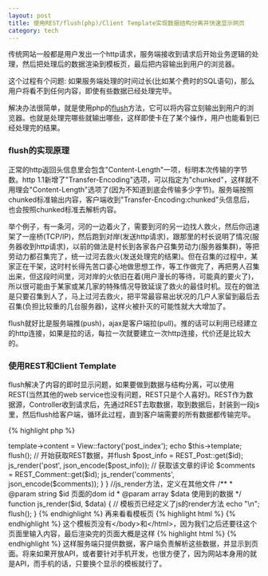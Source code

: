 ```yaml
---
layout: post
title: 使用REST/flush(php)/Client Template实现数据结构分离并快速显示网页
category: tech
---
```


传统网站一般都是用户发出一个http请求，服务端接收到请求后开始业务逻辑的处理，然后把处理后的数据渲染到模板页，最后把内容输出到用户的浏览器。

这个过程有个问题: 如果服务端处理的时间过长(比如某个费时的SQL语句)，那么用户将看不到任何内容，即使有些数据已经处理完毕。

解决办法很简单，就是使用php的<a href="http://php.net/flush">flush</a>方法，它可以将内容立刻输出到用户的浏览器。也就是处理完哪些就输出哪些，这样即使卡在了某个操作，用户也能看到已经处理完的结果。

### flush的实现原理

正常的http返回头信息里会包含"Content-Length"一项，标明本次传输的字节数。http 1.1新增了"Transfer-Encoding"选项，可以指定为"chunked"，这样就不用理会"Content-Length"选项了(因为不知道到底会传输多少字节)。服务端按照chunked标准输出内容，客户端收到"Transfer-Encoding:chunked"头信息后，也会按照chunked标准去解析内容。

举个例子，有一条河，河的一边着火了，需要到河的另一边找人救火，然后你迅速架了一座桥(TCP/IP)，然后跑到对岸(发送http请求)，跟那里的村长说明了情况(服务器收到http请求)，以前的做法是村长到各家各户召集劳动力(服务器集群)，等把劳动力都召集完了，统一过河去救火(发送处理完的结果)。但在召集的过程中，某家正在干架，这时村长得先苦口婆心地做思想工作，等工作做完了，再把男人召集出来，但这段时间里，河对岸的火依旧在着(用户漫长的等待，可能真的要火了)，所以很可能由于某家或某几家的特殊情况导致延误了救火的最佳时机。现在的做法是只要召集到人了，马上过河去救火，把平常最容易出状况的几户人家留到最后去召集(负担比较重的几台服务器)，这样火被扑灭的可能性就大大增加了。

flush就好比是服务端推(push)，ajax是客户端拉(pull)。推的话可以利用已经建立的http连接，如果是拉的话，每拉一次就要建立一次http连接，代价还是比较大的。

### 使用REST和Client Template

flush解决了内容的即时显示问题，如果要做到数据与结构分离，可以使用REST(当然其他的web service也没有问题，REST只是个人喜好)。REST作为数据源，Controller收到请求后，先通过REST去取数据，取到数据后，封装到一段js里，然后flush给客户端，循环此过程，直到客户端需要的所有数据都传输完毕。

{% highlight php %}
<?php
// controller
class Controller_Post extends Controller
{
	// 显示某篇具体的文章
	public function action_index($id)
	{
		// 输出页面模板
		$this->template->content = View::factory('post_index');
		echo $this->template;
		flush();

		// 开始获取REST数据，并flush
		$post_info = REST_Post::get($id);
		js_render('post', json_encode($post_info));

		// 获取该文章的评论
		$comments = REST_Comment::get($id);
		js_render('comments', json_encode($comments));
	}
}

//js_render方法，定义在其他文件
/**
 * @param string $id 页面的dom id
 * @param array $data 使用到的数据
 */
function js_render($id, $data)
{
	// 模板页已经定义了js的render方法
	echo "<script>render('"{$id}"', $data)</script>\n";
	flush();
}
{% endhighlight %}

再来看看模板页

{% highlight html %}
<html>
<head>
<script src="http://ajax.googleapis.com/ajax/libs/jquery/1/jquery.min.js"></script>
<!-- 模板引擎 -->
<script src="http://trimpath.googlecode.com/files/trimpath-template-1.0.38.js"></script>
<script>
// 这个就是在js_render方法里用到的render方法
function render(id, data)
{
	var result = TrimPath.processDOMTemplate(id, data);
	$('#'+id).replaceWith(result);
}
</script>
</head>

<textarea id="post" style="display:none">
<h1>${title}</h1>
<div class="content">
${content}
</div>
</textarea>
{% endhighlight %}

这个模板页没有&lt;/body&gt;和&lt;/html&gt;，因为我们之后还要往这个页面里输入内容，最后渲染完的页面大概是这样

{% highlight html %}
<html>
<head>
<!-- //... -->

<textarea id="post" style="display:none">
// template here
</textarea>

<!-- more textarea template -->

<!-- 这些是flush出来的 -->
<script>render('post', {title:'hello world', content:'what a wonderful life'});</script>
<script>render('comments', {[content:'blah blah', created:'2010-09-20'], [content:'blah blah', created:'2010-09-30']});</script>

{% endhighlight %}

这样服务端只提供数据，客户端负责解析这些数据，并显示到页面。将来如果开放API，或者要针对手机开发，也很方便了，因为网站本身用的就是API，而手机的话，只要换个显示的模板就行了。

